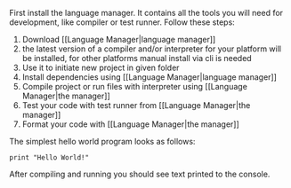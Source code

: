 First install the language manager. 
It contains all the tools you will need for development, like compiler or test runner.
Follow these steps:

1. Download [[Language Manager|language manager]]
2. the latest version of a compiler and/or interpreter for your platform will be installed, for other platforms manual install via cli is needed
3. Use it to initiate new project in given folder
4. Install dependencies using [[Language Manager|language manager]]
5. Compile project or run files with interpreter using [[Language Manager|the manager]]
6. Test your code with test runner from [[Language Manager|the manager]]
7. Format your code with [[Language Manager|the manager]]

The simplest hello world program looks as follows:
```
print "Hello World!"
```

After compiling and running you should see text printed to the console.